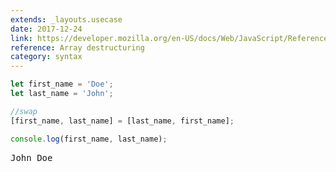 ```yaml
---
extends: _layouts.usecase
date: 2017-12-24
link: https://developer.mozilla.org/en-US/docs/Web/JavaScript/Reference/Operators/Destructuring_assignment#Array_destructuring
reference: Array destructuring
category: syntax
---
```


```javascript
let first_name = 'Doe';
let last_name = 'John';

//swap
[first_name, last_name] = [last_name, first_name];

console.log(first_name, last_name);
```

<pre class="output">John Doe</pre>
